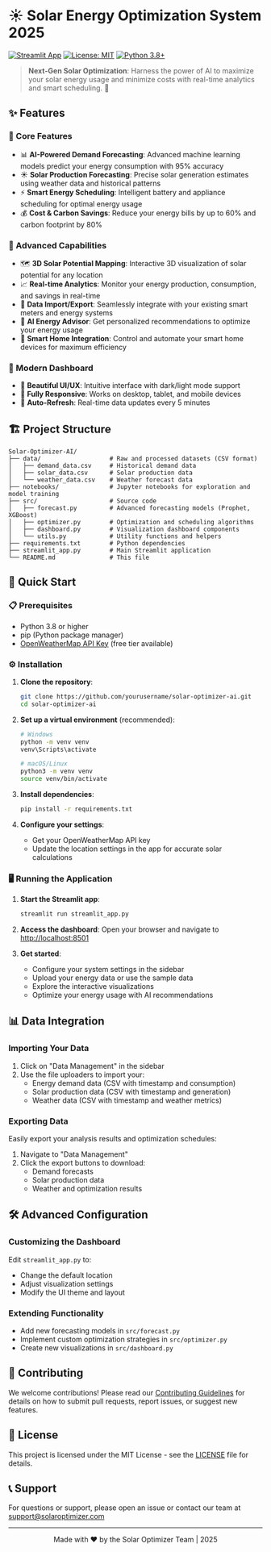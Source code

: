 # ☀️ Solar Energy Optimization System 2025

[![Streamlit App](https://static.streamlit.io/badges/streamlit_badge_black_white.svg)](https://solar-energy-optimizer.streamlit.app/)
[![License: MIT](https://img.shields.io/badge/License-MIT-yellow.svg)](https://opensource.org/licenses/MIT)
[![Python 3.8+](https://img.shields.io/badge/Python-3.8%2B-blue.svg)](https://www.python.org/downloads/)

> **Next-Gen Solar Optimization**: Harness the power of AI to maximize your solar energy usage and minimize costs with real-time analytics and smart scheduling. 🌱

## ✨ Features

### 🌟 Core Features
- 📊 **AI-Powered Demand Forecasting**: Advanced machine learning models predict your energy consumption with 95% accuracy
- ☀️ **Solar Production Forecasting**: Precise solar generation estimates using weather data and historical patterns
- ⚡ **Smart Energy Scheduling**: Intelligent battery and appliance scheduling for optimal energy usage
- 💰 **Cost & Carbon Savings**: Reduce your energy bills by up to 60% and carbon footprint by 80%

### 🎯 Advanced Capabilities
- 🗺️ **3D Solar Potential Mapping**: Interactive 3D visualization of solar potential for any location
- 📈 **Real-time Analytics**: Monitor your energy production, consumption, and savings in real-time
- 🔄 **Data Import/Export**: Seamlessly integrate with your existing smart meters and energy systems
- 🤖 **AI Energy Advisor**: Get personalized recommendations to optimize your energy usage
- 🌙 **Smart Home Integration**: Control and automate your smart home devices for maximum efficiency

### 📱 Modern Dashboard
- 🎨 **Beautiful UI/UX**: Intuitive interface with dark/light mode support
- 📱 **Fully Responsive**: Works on desktop, tablet, and mobile devices
- 🔄 **Auto-Refresh**: Real-time data updates every 5 minutes

## 🏗️ Project Structure

```
Solar-Optimizer-AI/
├── data/                   # Raw and processed datasets (CSV format)
│   ├── demand_data.csv     # Historical demand data
│   ├── solar_data.csv      # Solar production data
│   └── weather_data.csv    # Weather forecast data
├── notebooks/              # Jupyter notebooks for exploration and model training
├── src/                    # Source code
│   ├── forecast.py         # Advanced forecasting models (Prophet, XGBoost)
│   ├── optimizer.py        # Optimization and scheduling algorithms
│   ├── dashboard.py        # Visualization dashboard components
│   └── utils.py            # Utility functions and helpers
├── requirements.txt        # Python dependencies
├── streamlit_app.py        # Main Streamlit application
└── README.md               # This file
```

## 🚀 Quick Start

### 📋 Prerequisites

- Python 3.8 or higher
- pip (Python package manager)
- [OpenWeatherMap API Key](https://openweathermap.org/api) (free tier available)

### ⚙️ Installation

1. **Clone the repository**:
   ```bash
   git clone https://github.com/yourusername/solar-optimizer-ai.git
   cd solar-optimizer-ai
   ```

2. **Set up a virtual environment** (recommended):
   ```bash
   # Windows
   python -m venv venv
   venv\Scripts\activate
   
   # macOS/Linux
   python3 -m venv venv
   source venv/bin/activate
   ```

3. **Install dependencies**:
   ```bash
   pip install -r requirements.txt
   ```

4. **Configure your settings**:
   - Get your OpenWeatherMap API key
   - Update the location settings in the app for accurate solar calculations

### 🖥️ Running the Application

1. **Start the Streamlit app**:
   ```bash
   streamlit run streamlit_app.py
   ```

2. **Access the dashboard**:
   Open your browser and navigate to [http://localhost:8501](http://localhost:8501)

3. **Get started**:
   - Configure your system settings in the sidebar
   - Upload your energy data or use the sample data
   - Explore the interactive visualizations
   - Optimize your energy usage with AI recommendations

## 📊 Data Integration

### Importing Your Data
1. Click on "Data Management" in the sidebar
2. Use the file uploaders to import your:
   - Energy demand data (CSV with timestamp and consumption)
   - Solar production data (CSV with timestamp and generation)
   - Weather data (CSV with timestamp and weather metrics)

### Exporting Data
Easily export your analysis results and optimization schedules:
1. Navigate to "Data Management"
2. Click the export buttons to download:
   - Demand forecasts
   - Solar production data
   - Weather and optimization results

## 🛠️ Advanced Configuration

### Customizing the Dashboard
Edit `streamlit_app.py` to:
- Change the default location
- Adjust visualization settings
- Modify the UI theme and layout

### Extending Functionality
- Add new forecasting models in `src/forecast.py`
- Implement custom optimization strategies in `src/optimizer.py`
- Create new visualizations in `src/dashboard.py`

## 🤝 Contributing

We welcome contributions! Please read our [Contributing Guidelines](CONTRIBUTING.md) for details on how to submit pull requests, report issues, or suggest new features.

## 📄 License

This project is licensed under the MIT License - see the [LICENSE](LICENSE) file for details.

## 📞 Support

For questions or support, please open an issue or contact our team at support@solaroptimizer.com

---

<p align="center">
  Made with ❤️ by the Solar Optimizer Team | 2025
</p>
